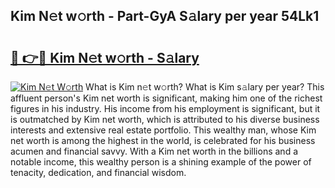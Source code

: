 ## Kim N𝚎t w𝚘rth - Part-GyA S𝚊lary per year 54Lk1

# <h2><a href="http://gc468b.nevu.top/?p=Kim">🔗 👉🔴 Kim N𝚎t w𝚘rth - S𝚊lary</a></h2>

[![Kim N𝚎t W𝚘rth](https://i.imgur.com/Oavwk0R.jpeg)](http://gc468b.nevu.top/?p=Kim)
What is Kim n𝚎t w𝚘rth? What is Kim s𝚊lary per year?
This affluent person's Kim net worth is significant, making him one of the richest figures in his industry. His income from his employment is significant, but it is outmatched by Kim net worth, which is attributed to his diverse business interests and extensive real estate portfolio. This wealthy man, whose Kim net worth is among the highest in the world, is celebrated for his business acumen and financial savvy. With a Kim net worth in the billions and a notable income, this wealthy person is a shining example of the power of tenacity, dedication, and financial wisdom.
